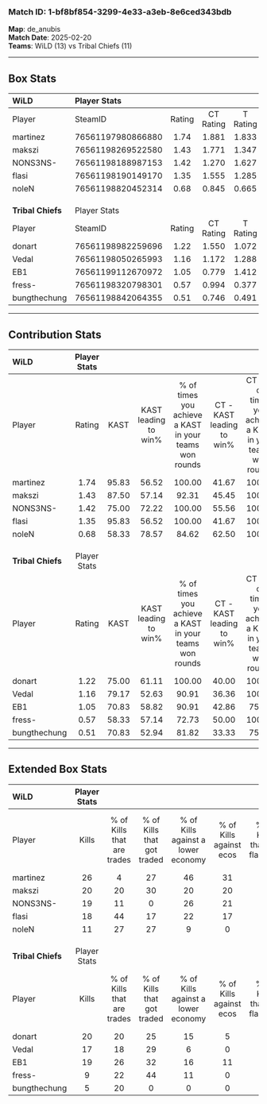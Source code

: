 ### Match ID: 1-bf8bf854-3299-4e33-a3eb-8e6ced343bdb  
**Map**: de_anubis  
**Match Date**: 2025-02-20  
**Teams**: WiLD (13) vs Tribal Chiefs (11)  

---  

## Box Stats  

| **WiLD**          | Player Stats      |        |           |          |       |       |       |         |        |      |     |
| :- | :- | :-: | :-: | :-: | :-: | :-: | :-: | :-: | :-: | :-: | :-: |
| Player            | SteamID           | Rating | CT Rating | T Rating | KAST  |  ADR  | Kills | Assists | Deaths | K/D  | HS% |
| martinez          | 76561197980866880 |  1.74  |   1.881   |  1.833   | 95.83 | 105.3 |  26   |   10    |   15   | 1.73 | 38  |
| makszi            | 76561198269522580 |  1.43  |   1.771   |  1.347   | 87.50 | 97.1  |  20   |   12    |   16   | 1.25 | 60  |
| NONS3NS-          | 76561198188987153 |  1.42  |   1.270   |  1.627   | 75.00 | 101.9 |  19   |   11    |   11   | 1.73 | 52  |
| flasi             | 76561198190149170 |  1.35  |   1.555   |  1.285   | 95.83 | 55.6  |  18   |    2    |   11   | 1.64 | 33  |
| noleN             | 76561198820452314 |  0.68  |   0.845   |  0.665   | 58.33 | 51.9  |  11   |    3    |   17   | 0.65 | 54  |
|                   |                   |        |           |          |       |       |       |         |        |      |     |
|                   |                   |        |           |          |       |       |       |         |        |      |     |
|                   |                   |        |           |          |       |       |       |         |        |      |     |
| **Tribal Chiefs** | Player Stats      |        |           |          |       |       |       |         |        |      |     |
| Player            | SteamID           | Rating | CT Rating | T Rating | KAST  |  ADR  | Kills | Assists | Deaths | K/D  | HS% |
| donart            | 76561198982259696 |  1.22  |   1.550   |  1.072   | 75.00 | 79.4  |  20   |    4    |   17   | 1.18 | 65  |
| Vedal             | 76561198050265993 |  1.16  |   1.172   |  1.288   | 79.17 | 95.3  |  17   |    7    |   19   | 0.89 | 41  |
| EB1               | 76561199112670972 |  1.05  |   0.779   |  1.412   | 70.83 | 68.8  |  19   |    3    |   20   | 0.95 | 21  |
| fress-            | 76561198320798301 |  0.57  |   0.994   |  0.377   | 58.33 | 51.0  |   9   |    5    |   19   | 0.47 | 66  |
| bungthechung      | 76561198842064355 |  0.51  |   0.746   |  0.491   | 70.83 | 46.8  |   5   |    5    |   19   | 0.26 | 60  |
---  

## Contribution Stats  

| **WiLD**          | Player Stats |       |                      |                                                        |                           |                                                             |                          |                                                            |
| :- | :-: | :-: | :-: | :-: | :-: | :-: | :-: | :-: |
| Player            |    Rating    | KAST  | KAST leading to win% | % of times you achieve a KAST in your teams won rounds | CT - KAST leading to win% | CT - % of times you achieve a KAST in your teams won rounds | T - KAST leading to win% | T - % of times you achieve a KAST in your teams won rounds |
| martinez          |     1.74     | 95.83 |        56.52         |                         100.00                         |           41.67           |                           100.00                            |          72.73           |                           100.00                           |
| makszi            |     1.43     | 87.50 |        57.14         |                         92.31                          |           45.45           |                           100.00                            |          70.00           |                           87.50                            |
| NONS3NS-          |     1.42     | 75.00 |        72.22         |                         100.00                         |           55.56           |                           100.00                            |          88.89           |                           100.00                           |
| flasi             |     1.35     | 95.83 |        56.52         |                         100.00                         |           41.67           |                           100.00                            |          72.73           |                           100.00                           |
| noleN             |     0.68     | 58.33 |        78.57         |                         84.62                          |           62.50           |                           100.00                            |          100.00          |                           75.00                            |
|                   |              |       |                      |                                                        |                           |                                                             |                          |                                                            |
|                   |              |       |                      |                                                        |                           |                                                             |                          |                                                            |
|                   |              |       |                      |                                                        |                           |                                                             |                          |                                                            |
| **Tribal Chiefs** | Player Stats |       |                      |                                                        |                           |                                                             |                          |                                                            |
| Player            |    Rating    | KAST  | KAST leading to win% | % of times you achieve a KAST in your teams won rounds | CT - KAST leading to win% | CT - % of times you achieve a KAST in your teams won rounds | T - KAST leading to win% | T - % of times you achieve a KAST in your teams won rounds |
| donart            |     1.22     | 75.00 |        61.11         |                         100.00                         |           40.00           |                           100.00                            |          87.50           |                           100.00                           |
| Vedal             |     1.16     | 79.17 |        52.63         |                         90.91                          |           36.36           |                           100.00                            |          75.00           |                           85.71                            |
| EB1               |     1.05     | 70.83 |        58.82         |                         90.91                          |           42.86           |                            75.00                            |          70.00           |                           100.00                           |
| fress-            |     0.57     | 58.33 |        57.14         |                         72.73                          |           50.00           |                           100.00                            |          66.67           |                           57.14                            |
| bungthechung      |     0.51     | 70.83 |        52.94         |                         81.82                          |           33.33           |                            75.00                            |          75.00           |                           85.71                            |
---  

## Extended Box Stats  

| **WiLD**          | Player Stats |                            |                            |                                    |                         |                              |                                 |        |                             |                                     |                          |                               |                            |
| :- | :-: | :-: | :-: | :-: | :-: | :-: | :-: | :-: | :-: | :-: | :-: | :-: | :-: |
| Player            |    Kills     | % of Kills that are trades | % of Kills that got traded | % of Kills against a lower economy | % of Kills against ecos | % of Kills that are flawless | % of Kills that are close duels | Deaths | % of Deaths that get traded | % of Deaths against a lower economy | % of Deaths against ecos | % of Deaths that are flawless | % of Deaths that are close |
| martinez          |      26      |             4              |             27             |                 46                 |           31            |              73              |                4                |   15   |             33              |                 27                  |            13            |              67               |             0              |
| makszi            |      20      |             20             |             30             |                 20                 |           20            |              50              |                5                |   16   |             38              |                 13                  |            6             |              56               |             0              |
| NONS3NS-          |      19      |             11             |             0              |                 26                 |           21            |              58              |                5                |   11   |             18              |                 18                  |            9             |              36               |             9              |
| flasi             |      18      |             44             |             17             |                 22                 |           17            |              72              |               11                |   11   |             27              |                 36                  |            27            |              73               |             0              |
| noleN             |      11      |             27             |             27             |                 9                  |            0            |              55              |               18                |   17   |             24              |                 24                  |            18            |              59               |             0              |
|                   |              |                            |                            |                                    |                         |                              |                                 |        |                             |                                     |                          |                               |                            |
|                   |              |                            |                            |                                    |                         |                              |                                 |        |                             |                                     |                          |                               |                            |
|                   |              |                            |                            |                                    |                         |                              |                                 |        |                             |                                     |                          |                               |                            |
| **Tribal Chiefs** | Player Stats |                            |                            |                                    |                         |                              |                                 |        |                             |                                     |                          |                               |                            |
| Player            |    Kills     | % of Kills that are trades | % of Kills that got traded | % of Kills against a lower economy | % of Kills against ecos | % of Kills that are flawless | % of Kills that are close duels | Deaths | % of Deaths that get traded | % of Deaths against a lower economy | % of Deaths against ecos | % of Deaths that are flawless | % of Deaths that are close |
| donart            |      20      |             20             |             25             |                 15                 |            5            |              70              |                0                |   17   |             24              |                 24                  |            6             |              53               |             12             |
| Vedal             |      17      |             18             |             29             |                 6                  |            0            |              35              |                0                |   19   |             16              |                 21                  |            5             |              58               |             5              |
| EB1               |      19      |             26             |             32             |                 16                 |           11            |              63              |                5                |   20   |             10              |                 20                  |            5             |              80               |             0              |
| fress-            |      9       |             22             |             44             |                 11                 |            0            |              67              |                0                |   19   |             26              |                 21                  |            5             |              68               |             5              |
| bungthechung      |      5       |             20             |             0              |                 0                  |            0            |              20              |                0                |   19   |             26              |                 16                  |            0             |              53               |             16             |
